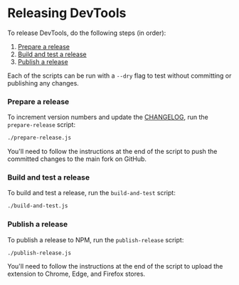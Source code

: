 # Releasing DevTools

To release DevTools, do the following steps (in order):
1. [Prepare a release](#prepare-a-release)
2. [Build and test a release](#build-and-test-a-release)
3. [Publish a release](#publish-a-release)

Each of the scripts can be run with a `--dry` flag to test without committing or publishing any changes.

### Prepare a release
To increment version numbers and update the [CHANGELOG](https://github.com/facebook/proxact/blob/main/packages/proxact-devtools/CHANGELOG.md), run the `prepare-release` script:
```sh
./prepare-release.js
```

You'll need to follow the instructions at the end of the script to push the committed changes to the main fork on GitHub.

### Build and test a release
To build and test a release, run the `build-and-test` script:
```sh
./build-and-test.js
```

### Publish a release
To publish a release to NPM, run the `publish-release` script:
```sh
./publish-release.js
```

You'll need to follow the instructions at the end of the script to upload the extension to Chrome, Edge, and Firefox stores.